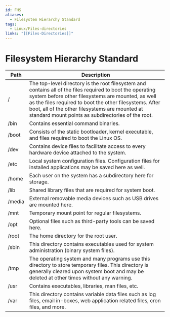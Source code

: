 ```yaml
---
id: FHS
aliases:
  - Filesystem Hierarchy Standard
tags:
  - Linux/Files-directories
links: "[[Files-Directories]]"
---
```


# Filesystem Hierarchy Standard


| Path   | Description |
| ------ | ----------------------------------------------- |
| /      | The top-level directory is the root filesystem and contains all of the files required to boot the operating system before other filesystems are mounted, as well as the files required to boot the other filesystems. After boot, all of the other filesystems are mounted at standard mount points as subdirectories of the root. |
| /bin   | Contains essential command binaries. |
| /boot  | Consists of the static bootloader, kernel executable, and files required to boot the Linux OS. |
| /dev   | Contains device files to facilitate access to every hardware device attached to the system. |
| /etc   | Local system configuration files. Configuration files for installed applications may be saved here as well. |
| /home  | Each user on the system has a subdirectory here for storage. |
| /lib   | Shared library files that are required for system boot. |
| /media | External removable media devices such as USB drives are mounted here. |
| /mnt   | Temporary mount point for regular filesystems. |
| /opt   | Optional files such as third-party tools can be saved here. |
| /root  | The home directory for the root user. |
| /sbin  | This directory contains executables used for system administration (binary system files). |
| /tmp   | The operating system and many programs use this directory to store temporary files. This directory is generally cleared upon system boot and may be deleted at other times without any warning. |
| /usr   | Contains executables, libraries, man files, etc. |
| /var   | This directory contains variable data files such as log files, email in-boxes, web application related files, cron files, and more. |
